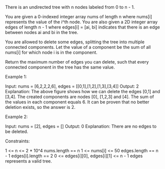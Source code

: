 There is an undirected tree with n nodes labeled from 0 to n - 1.

You are given a 0-indexed integer array nums of length n where nums[i]
represents the value of the i^th node. You are also given a 2D integer array
edges of length n - 1 where edges[i] = [ai, bi] indicates that there is an
edge between nodes ai and bi in the tree.

You are allowed to delete some edges, splitting the tree into multiple
connected components. Let the value of a component be the sum of all nums[i]
for which node i is in the component.

Return the maximum number of edges you can delete, such that every connected
component in the tree has the same value.


Example 1:


Input: nums = [6,2,2,2,6], edges = [[0,1],[1,2],[1,3],[3,4]] 
Output: 2 
Explanation: The above figure shows how we can delete the edges [0,1] and
[3,4]. The created components are nodes [0], [1,2,3] and [4]. The sum of the
values in each component equals 6. It can be proven that no better deletion
exists, so the answer is 2.


Example 2:


Input: nums = [2], edges = []
Output: 0
Explanation: There are no edges to be deleted.



Constraints:


1 <= n <= 2 * 10^4
nums.length == n
1 <= nums[i] <= 50
edges.length == n - 1
edges[i].length == 2
0 <= edges[i][0], edges[i][1] <= n - 1
edges represents a valid tree.




